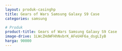 ```yaml
---
layout: produk-casinghp
title: Gears of Wars Samsung Galaxy S9 Case
categories: samsung

# Produk
product-title: Gears of Wars Samsung Galaxy S9 Case
image-drive: 1LWcZHdWFHhNvbrK_AFeU4F6a_dsgLIyB
harga: 90000
---
```

